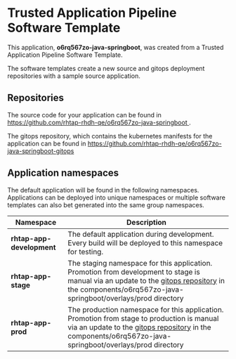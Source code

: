 # Trusted Application Pipeline Software Template

This application, **o6rq567zo-java-springboot**, was created from a Trusted Application Pipeline Software Template.

The software templates create a new source and gitops deployment repositories with a sample source application. 

## Repositories

The source code for your application can be found in [https://github.com/rhtap-rhdh-qe/o6rq567zo-java-springboot ](https://github.com/rhtap-rhdh-qe/o6rq567zo-java-springboot ).
 
The gitops repository, which contains the kubernetes manifests for the application can be found in 
[https://github.com/rhtap-rhdh-qe/o6rq567zo-java-springboot-gitops ](https://github.com/rhtap-rhdh-qe/o6rq567zo-java-springboot-gitops ) 

## Application namespaces 

The default application will be found in the following namespaces. Applications can be deployed into unique namespaces or multiple software templates can also bet generated into the same group namespaces.  

|  Namespace   |  Description   |  
| -------- | -------- |   
| **rhtap-app-development** | The default application during development. Every build will be deployed to this namespace for testing. | 
| **rhtap-app-stage** | The staging namespace for this application. Promotion from development to stage is manual via an update to the [gitops repository](https://github.com/rhtap-rhdh-qe/o6rq567zo-java-springboot-gitops ) in the components/o6rq567zo-java-springboot/overlays/prod directory |  
| **rhtap-app-prod** | The production namespace for this application. Promotion from stage to production is manual via an update to the [gitops repository](https://github.com/rhtap-rhdh-qe/o6rq567zo-java-springboot-gitops ) in the components/o6rq567zo-java-springboot/overlays/prod directory | 